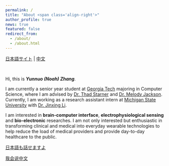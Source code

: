 ```yaml
---
permalink: /
title: "About <span class='align-right'>"
author_profile: true
news: true
featured: false
redirect_from: 
  - /about/
  - /about.html
---
```


<span class='align-right'>[日本語サイト](about_jp) | [中文](about_cn)

&nbsp;
&nbsp;

Hi, this is ***Yunnuo (Noah) Zhang***.

I am currently a senior year student at [Georgia Tech](https://www.gatech.edu) majoring in Computer Science, where I am advised by [Dr. Thad Starner](https://www.cc.gatech.edu/home/thad/index.htm) and [Dr. Melody Jackson](https://faculty.cc.gatech.edu/~melody/). Currently, I am working as a research assistant intern at [Michigan State University](https://www.msu.edu) with [Dr. Jinxing Li](https://www.labli.net). 

I am interested in **brain-computer interface**, **electrophysiological sensing** and **bio-electronic** researches. I am not only interested but enthusiastic in transforming clinical and medical into everyday wearable technologies to help reduce the load of medical providers and provide day-to-day healthcare to the public. 

[日本語も話せますよ](about_jp)

[我会说中文](about_cn)

&nbsp;
&nbsp;

